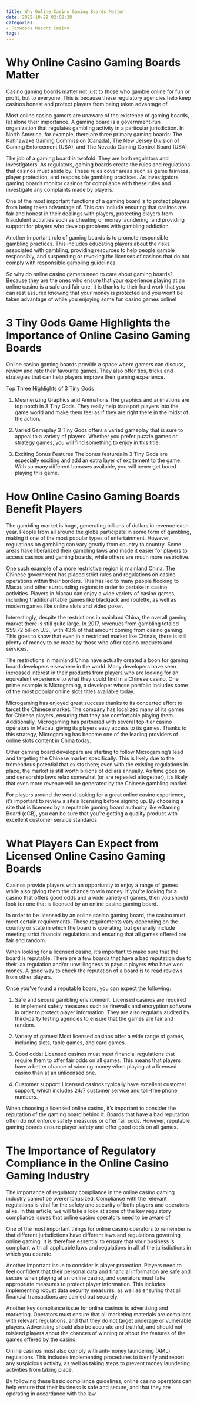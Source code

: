 ```yaml
---
title: Why Online Casino Gaming Boards Matter
date: 2022-10-29 02:08:38
categories:
- Foxwoods Resort Casino
tags:
---
```



#  Why Online Casino Gaming Boards Matter

Casino gaming boards matter not just to those who gamble online for fun or profit, but to everyone. This is because these regulatory agencies help keep casinos honest and protect players from being taken advantage of.

Most online casino gamers are unaware of the existence of gaming boards, let alone their importance. A gaming board is a government-run organization that regulates gambling activity in a particular jurisdiction. In North America, for example, there are three primary gaming boards: The Kahnawake Gaming Commission (Canada), The New Jersey Division of Gaming Enforcement (USA), and The Nevada Gaming Control Board (USA).

The job of a gaming board is twofold. They are both regulators and investigators. As regulators, gaming boards create the rules and regulations that casinos must abide by. These rules cover areas such as game fairness, player protection, and responsible gambling practices. As investigators, gaming boards monitor casinos for compliance with these rules and investigate any complaints made by players.

One of the most important functions of a gaming board is to protect players from being taken advantage of. This can include ensuring that casinos are fair and honest in their dealings with players, protecting players from fraudulent activities such as cheating or money laundering, and providing support for players who develop problems with gambling addiction.

Another important role of gaming boards is to promote responsible gambling practices. This includes educating players about the risks associated with gambling, providing resources to help people gamble responsibly, and suspending or revoking the licenses of casinos that do not comply with responsible gambling guidelines.

So why do online casino gamers need to care about gaming boards? Because they are the ones who ensure that your experience playing at an online casino is a safe and fair one. It is thanks to their hard work that you can rest assured knowing that your money is protected and you won’t be taken advantage of while you enjoying some fun casino games online!

#  3 Tiny Gods Game Highlights the Importance of Online Casino Gaming Boards

Online casino gaming boards provide a space where gamers can discuss, review and rate their favourite games. They also offer tips, tricks and strategies that can help players improve their gaming experience.

Top Three Highlights of 3 Tiny Gods

1. Mesmerizing Graphics and Animations
The graphics and animations are top notch in 3 Tiny Gods. They really help transport players into the game world and make them feel as if they are right there in the midst of the action.

2. Varied Gameplay
3 Tiny Gods offers a varied gameplay that is sure to appeal to a variety of players. Whether you prefer puzzle games or strategy games, you will find something to enjoy in this title.

3. Exciting Bonus Features
The bonus features in 3 Tiny Gods are especially exciting and add an extra layer of excitement to the game. With so many different bonuses available, you will never get bored playing this game.

#  How Online Casino Gaming Boards Benefit Players

The gambling market is huge, generating billions of dollars in revenue each year. People from all around the globe participate in some form of gambling, making it one of the most popular types of entertainment. However, regulations on gambling can vary greatly from country to country. Some areas have liberalized their gambling laws and made it easier for players to access casinos and gaming boards, while others are much more restrictive.

One such example of a more restrictive region is mainland China. The Chinese government has placed strict rules and regulations on casino operations within their borders. This has led to many people flocking to Macau and other surrounding regions in order to partake in casino activities. Players in Macau can enjoy a wide variety of casino games, including traditional table games like blackjack and roulette, as well as modern games like online slots and video poker.

Interestingly, despite the restrictions in mainland China, the overall gaming market there is still quite large. In 2017, revenues from gambling totaled $59.72 billion U.S., with 43% of that amount coming from casino gaming. This goes to show that even in a restricted market like China’s, there is still plenty of money to be made by those who offer casino products and services.

The restrictions in mainland China have actually created a boon for gaming board developers elsewhere in the world. Many developers have seen increased interest in their products from players who are looking for an equivalent experience to what they could find in a Chinese casino. One prime example is Microgaming, a developer whose portfolio includes some of the most popular online slots titles available today.

Microgaming has enjoyed great success thanks to its concerted effort to target the Chinese market. The company has localized many of its games for Chinese players, ensuring that they are comfortable playing them. Additionally, Microgaming has partnered with several top-tier casino operators in Macau, giving its players easy access to its games. Thanks to this strategy, Microgaming has become one of the leading providers of online slots content in China today.

Other gaming board developers are starting to follow Microgaming’s lead and targeting the Chinese market specifically. This is likely due to the tremendous potential that exists there; even with the existing regulations in place, the market is still worth billions of dollars annually. As time goes on and censorship laws relax somewhat (or are repealed altogether), it’s likely that even more revenue will be generated by the Chinese gambling market.

For players around the world looking for a great online casino experience, it’s important to review a site’s licensing before signing up. By choosing a site that is licensed by a reputable gaming board authority like eGaming Board (eGB), you can be sure that you’re getting a quality product with excellent customer service standards

#  What Players Can Expect from Licensed Online Casino Gaming Boards

Casinos provide players with an opportunity to enjoy a range of games while also giving them the chance to win money. If you’re looking for a casino that offers good odds and a wide variety of games, then you should look for one that is licensed by an online casino gaming board.

In order to be licensed by an online casino gaming board, the casino must meet certain requirements. These requirements vary depending on the country or state in which the board is operating, but generally include meeting strict financial regulations and ensuring that all games offered are fair and random.

When looking for a licensed casino, it’s important to make sure that the board is reputable. There are a few boards that have a bad reputation due to their lax regulation and/or unwillingness to payout players who have won money. A good way to check the reputation of a board is to read reviews from other players.

Once you’ve found a reputable board, you can expect the following:

1) Safe and secure gambling environment: Licensed casinos are required to implement safety measures such as firewalls and encryption software in order to protect player information. They are also regularly audited by third-party testing agencies to ensure that the games are fair and random.

2) Variety of games: Most licensed casinos offer a wide range of games, including slots, table games, and card games.

3) Good odds: Licensed casinos must meet financial regulations that require them to offer fair odds on all games. This means that players have a better chance of winning money when playing at a licensed casino than at an unlicensed one.

4) Customer support: Licensed casinos typically have excellent customer support, which includes 24/7 customer service and toll-free phone numbers.


When choosing a licensed online casino, it’s important to consider the reputation of the gaming board behind it. Boards that have a bad reputation often do not enforce safety measures or offer fair odds. However, reputable gaming boards ensure player safety and offer good odds on all games.

#  The Importance of Regulatory Compliance in the Online Casino Gaming Industry

The importance of regulatory compliance in the online casino gaming industry cannot be overemphasized. Compliance with the relevant regulations is vital for the safety and security of both players and operators alike. In this article, we will take a look at some of the key regulatory compliance issues that online casino operators need to be aware of.

One of the most important things for online casino operators to remember is that different jurisdictions have different laws and regulations governing online gaming. It is therefore essential to ensure that your business is compliant with all applicable laws and regulations in all of the jurisdictions in which you operate.

Another important issue to consider is player protection. Players need to feel confident that their personal data and financial information are safe and secure when playing at an online casino, and operators must take appropriate measures to protect player information. This includes implementing robust data security measures, as well as ensuring that all financial transactions are carried out securely.

Another key compliance issue for online casinos is advertising and marketing. Operators must ensure that all marketing materials are compliant with relevant regulations, and that they do not target underage or vulnerable players. Advertising should also be accurate and truthful, and should not mislead players about the chances of winning or about the features of the games offered by the casino.

Online casinos must also comply with anti-money laundering (AML) regulations. This includes implementing procedures to identify and report any suspicious activity, as well as taking steps to prevent money laundering activities from taking place.

By following these basic compliance guidelines, online casino operators can help ensure that their business is safe and secure, and that they are operating in accordance with the law.